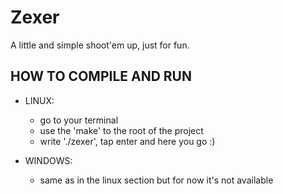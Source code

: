 # Zexer
A little and simple shoot'em up, just for fun.

## HOW TO COMPILE AND RUN
- LINUX:
  * go to your terminal
  * use the 'make' to the root of the project
  * write './zexer', tap enter and here you go :)

- WINDOWS:
  * same as in the linux section but for now it's not available
